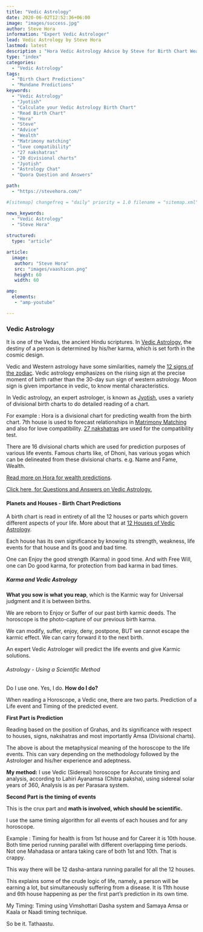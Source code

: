 ```yaml
---
title: "Vedic Astrology"
date: 2020-06-02T12:52:36+06:00
image: "images/success.jpg"
author: Steve Hora
information: "Expert Vedic Astrologer"
lead: Vedic Astrology by Steve Hora
lastmod: latest 
description : "Hora Vedic Astrology Advice by Steve for Birth Chart Wealth Predictions"
type: "index"
categories: 
  - "Vedic Astrology"
tags:
  - "Birth Chart Predictions"
  - "Mundane Predictions"
keywords:
  - "Vedic Astrology"
  - "Jyotish"
  - "Calculate your Vedic Astrology Birth Chart"
  - "Read Birth Chart"
  - "Hora"
  - "Steve"
  - "Advice"
  - "Wealth"
  - "Matrimony matching"
  - "love compatibility"
  - "27 nakshatras"
  - "20 divisional charts"
  - "Jyotish"
  - "Astrology Chat"
  - "Quora Question and Answers"

path:
  - "https://stevehora.com/"

#[sitemap] changefreq = "daily" priority = 1.0 filename = "sitemap.xml"

news_keywords:
  - "Vedic Astrology"
  - "Steve Hora"
  
structured:
  type: "article"

article:
  image:
   author: "Steve Hora"
   src: "images/vaashicon.png"
   height: 60
   width: 60

amp:
  elements:
   - "amp-youtube"

---
```


### Vedic Astrology
It is one of the Vedas, the ancient Hindu scriptures. In  [Vedic Astrology](https://en.wikipedia.org/wiki/Hindu_astrology), the destiny of a person is determined by his/her karma, which is set forth in the cosmic design.

Vedic and Western astrology have some similarities, namely the [12 signs of the zodiac](/articles/vedic-astrology-meaning/). Vedic astrology emphasizes on the rising sign at the precise moment of birth rather than the 30-day sun sign of western astrology. Moon sign is given importance in vedic, to know mental characteristics. 

In Vedic astrology, an expert astrologer, is known as [Jyotish](https://vedicfeed.com/jyotish-shastra-basic-facts/), uses a variety of divisional birth charts to do detailed reading of a chart.

For example : Hora is a divisional chart for predicting wealth from the birth chart. 7th house is used to forecast relationships in [Matrimony Matching](/articles/marriage-compatibility/) and also for love compatibility. [27 nakshatras](/articles/nakshatras/) are used for the compatibility test.

There are 16 divisional charts which are used for prediction purposes of various life events. Famous charts like, of Dhoni, has various yogas which can be delineated from these divisional charts. e.g. Name and Fame, Wealth.

[Read more on Hora for wealth predictions](/articles/hora-wealth/).

[Click here, for Questions and Answers on Vedic Astrology.](/articles/faq/)

#### Planets and Houses - Birth Chart Predictions

A birth chart is read in entirety of all the 12 houses or parts which govern different aspects of your life. More about that at [12 Houses of Vedic Astrology](/articles/vedic-astrology-meaning/).

Each house has its own significance by knowing its strength, weakness, life events for that house and its good and bad time.

One can Enjoy the good strength (Karma) in good time. And with Free Will, one can Do good karma, for protection from bad karma in bad times.

##### Karma and Vedic Astrology

**What you sow is what you reap**, which is the Karmic way for Universal judgment and it is between births.

We are reborn to Enjoy or Suffer of our past birth karmic deeds. The horoscope is the photo-capture of our previous birth karma.

We can modify, suffer, enjoy, deny, postpone, BUT we cannot escape the karmic effect. We can carry forward it to the next birth.

An expert Vedic Astrologer will predict the life events and give Karmic solutions.

###### Astrology - Using a Scientific Method

Do I use one. Yes, I do. **How do I do?**

When reading a Horoscope, a Vedic one, there are two parts. Prediction of a Life event and Timing of the predicted event.

**First Part is Prediction**

Reading based on the position of Grahas, and its significance with respect to houses, signs, nakshatras and most importantly Amsa (Divisional charts).

The above is about the metaphysical meaning of the horoscope to the life events. This can vary depending on the methodology followed by the Astrologer and his/her experience and adeptness.

**My method:** I use Vedic (Sidereal) horoscope for Accurate timing and analysis, according to Lahiri Ayanamsa (Chitra paksha), using sidereal solar years of 360, Analysis is as per Parasara system.

**Second Part is the timing of events**

This is the crux part and **math is involved, which should be scientific.**

I use the same timing algorithm for all events of each houses and for any horoscope.

Example : Timing for health is from 1st house and for Career it is 10th house. Both time period running parallel with different overlapping time periods. Not one Mahadasa or antara taking care of both 1st and 10th. That is crappy.

This way there will be 12 dasha-antara running parallel for all the 12 houses.

This explains some of the crude logic of life, namely, a person will be earning a lot, but simultaneously suffering from a disease. It is 11th house and 6th house happening as per the first part’s prediction in its own time.

My Timing: Timing using Vimshottari Dasha system and Samaya Amsa or Kaala or Naadi timing technique.

So be it. Tathaastu.